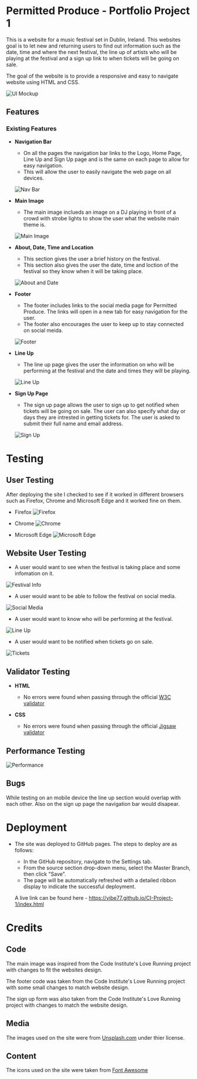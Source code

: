 # Permitted Produce - Portfolio Project 1
This is a website for a music festival set in Dublin, Ireland. This websites goal is to let new and returning users to find out information such as the date, time and where the next festival, the line up of artists who will be playing at the festival and a sign up link to when tickets will be going on sale.

The goal of the website is to provide a responsive and easy to navigate website using HTML and CSS.

![UI Mockup](../CI-Project-1/docs/UI.png)

## Features
### Existing Features
- __Navigation Bar__
    
    - On all the pages the navigation bar links to the Logo, Home Page, Line Up and Sign Up page and is the same on each page to allow for easy navigation.
    - This will allow the user to easily navigate the web page on all devices.

    ![Nav Bar](../CI-Project-1/assets/images/NavBar.png)

- __Main Image__

    - The main image inclueds an image on a DJ playing in front of a crowd with strobe lights to show the user what the website main theme is.

    ![Main Image](../CI-Project-1/assets/images/antoine-j-A_0C42zmz1Q-unsplash.jpg)

- __About, Date, Time and Location__

    - This section gives the user a brief history on the festival.
    - This section also gives the user the date, time and loction of the festival so they know when it will be taking place.

    ![About and Date](../CI-Project-1/assets/images/AboutAndDate.png)

- __Footer__

    - The footer includes links to the social media page for Permitted Produce. The links will open in a new tab for easy navigation for the user.
    - The footer also encourages the user to keep up to stay connected on social meida.

    ![Footer](../CI-Project-1/assets/images/Footer.png)

- __Line Up__

    - The line up page gives the user the information on who will be performing at the festival and the date and times they will be playing.

    ![Line Up](../CI-Project-1/assets/images/Line-Up.png)

- __Sign Up Page__

    - The sign up page allows the user to sign up to get notified when tickets will be going on sale. The user can also specify what day or days they are intrested in getting tickets for. The user is asked to submit their full name and email address.

    ![Sign Up](../CI-Project-1/assets/images/Sign-Up.png)

# Testing
## User Testing
After deploying the site I checked to see if it worked in different browsers such as Firefox, Chrome and Microsoft Edge and it worked fine on them.

- Firefox
![Firefox](../CI-Project-1/assets/images/Firefox.png)

- Chrome
![Chrome](../CI-Project-1/assets/images/Chrome.png)

- Microsoft Edge
![Microsoft Edge](../CI-Project-1/assets/images/Mircosoft-Edge.png)

## Website User Testing

- A user would want to see when the festival is taking place and some infomation on it.

![Festival Info](../CI-Project-1/assets/images/AboutAndDate.png)

- A user would want to be able to follow the festival on social media.

![Social Media](../CI-Project-1/assets/images/Footer.png)

- A user would want to know who will be performing at the festival.

![Line Up](../CI-Project-1/assets/images/Line-Up.png)

- A user would want to be notified when tickets go on sale.

![Tickets](../CI-Project-1/assets/images/Sign-Up.png)

## Validator Testing

- __HTML__
    - No errors were found when passing through the official [W3C validator](https://validator.w3.org/nu/?doc=https%3A%2F%2Fvibe77.github.io%2FCI-Project-1%2Findex.html)

- __CSS__
    - No errors were found when passing through the official [Jigsaw validator](https://jigsaw.w3.org/css-validator/validator?uri=https%3A%2F%2Fvibe77.github.io%2FCI-Project-1%2Findex.html&profile=css3svg&usermedium=all&warning=1&vextwarning=&lang=en)

## Performance Testing
![Performance](../CI-Project-1/assets/images/Lighthouse-Performance.png)

## Bugs
While testing on an mobile device the line up section would overlap with each other. Also on the sign up page the navigation bar would disapear.

# Deployment
- The site was deployed to GitHub pages. The steps to deploy are as follows:
    - In the GitHub repository, navigate to the Settings tab.
    - From the source section drop-down menu, select the Master Branch, then click "Save".
    - The page will be automatically refreshed with a detailed ribbon display to indicate the successful deployment.

    A live link can be found here - https://vibe77.github.io/CI-Project-1/index.html

# Credits
## Code
The main image was inspired from the Code Institute's Love Running project with changes to fit the websites design.

The footer code was taken from the Code Institute's Love Running project with some small changes to match website design.

The sign up form was also taken from the Code Institute's Love Running project with changes to match the website design.

## Media
The images used on the site were from [Unsplash.com](https://unsplash.com/) under thier license.

## Content
The icons used on the site were taken from [Font Awesome](https://fontawesome.com/)